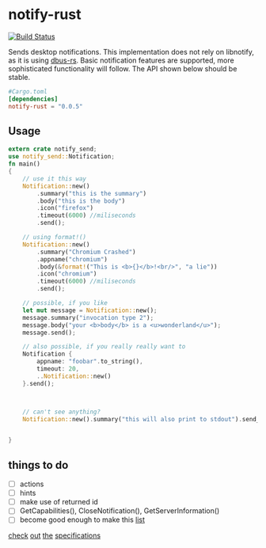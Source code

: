 # notify-rust

[![Build Status](https://travis-ci.org/hoodie/notify_send-rs.png)](https://travis-ci.org/hoodie/notify_send-rs)

Sends desktop notifications. 
This implementation does not rely on libnotify, as it is using [dbus-rs](https://github.com/diwic/dbus-rs/).
Basic notification features are supported, more sophisticated functionality will follow.
The API shown below should be stable.


```toml
#Cargo.toml
[dependencies]
notify-rust = "0.0.5"
```
## Usage

```rust
extern crate notify_send;
use notify_send::Notification;
fn main()
{
    // use it this way
    Notification::new()
        .summary("this is the summary")
        .body("this is the body")
        .icon("firefox")
        .timeout(6000) //miliseconds
        .send();

    // using format!()
    Notification::new()
        .summary("Chromium Crashed")
        .appname("chromium")
        .body(&format!("This is <b>{}</b>!<br/>", "a lie"))
        .icon("chromium")
        .timeout(6000) //miliseconds
        .send();

    // possible, if you like
    let mut message = Notification::new();
    message.summary("invocation type 2");
    message.body("your <b>body</b> is a <u>wonderland</u>");
    message.send();

    // also possible, if you really really want to
    Notification {
        appname: "foobar".to_string(),
        timeout: 20,
        ..Notification::new()
    }.send();



    // can't see anything?
    Notification::new().summary("this will also print to stdout").send_debug();


}

```

## things to do

* [ ] actions
* [ ] hints
* [ ] make use of returned id
* [ ] GetCapabilities(), CloseNotification(), GetServerInformation()
* [ ] become good enough to make this [list](https://wiki.archlinux.org/index.php/Desktop_notifications#Usage_in_programming)

[check](http://www.galago-project.org/specs/notification/0.9/index.html)
[out](https://developer.gnome.org/notification-spec/)
[the](https://wiki.ubuntu.com/NotifyOSD)
[specifications](https://wiki.archlinux.org/index.php/Desktop_notifications)
